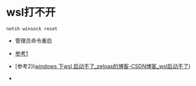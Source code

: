 # wsl打不开

```
netsh winsock reset
```

* 管理员命令重启

* [参考1]([wsl突然打不开了，重启也没用。_LZ_夕阳之后的黑夜的博客-CSDN博客_wsl打不开了](https://blog.csdn.net/qq_41048761/article/details/121420814#:~:text=windows%E5%AD%90%E7%B3%BB%E7%BB%9F%E6%97%A0%E6%B3%95%E5%90%AF%E5%8A%A8%20wsl%20%E5%91%BD%E4%BB%A4%E6%97%A0%E6%95%88%E8%A7%A3%E5%86%B3%E6%96%B9%E6%B3%95%EF%BC%9A%20%E9%97%AE%E9%A2%98%EF%BC%9A%20wsl%20-l%20-v%E5%91%BD%E4%BB%A4%E6%97%A0%E5%8F%8D%E5%BA%94%20Windows,int%20ip%20reset%20netsh%20winsock%20reset%20%E5%8F%82%E8%80%83%E6%96%87%E7%8C%AE%EF%BC%9A%20https%3A%2F%2Fanswers.microsoft.com%2Fzh-ha))

* [参考2]([windows 下wsl 启动不了_zeloas的博客-CSDN博客_wsl启动不了](https://blog.csdn.net/yao_zhuang/article/details/117600570))

* 
